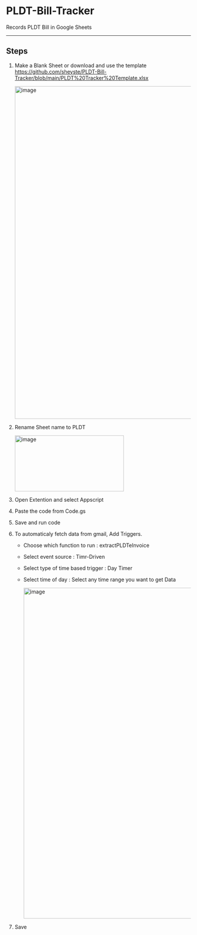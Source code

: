 # PLDT-Bill-Tracker
Records PLDT Bill in Google Sheets


----

## Steps

1. Make a Blank Sheet or download and use the template https://github.com/sheyste/PLDT-Bill-Tracker/blob/main/PLDT%20Tracker%20Template.xlsx
   
   <img width="1778" height="904" alt="image" src="https://github.com/user-attachments/assets/8977ccc0-b828-4566-bd63-01499684fa3a" />

2. Rename Sheet name to PLDT
   
   <img width="297" height="152" alt="image" src="https://github.com/user-attachments/assets/7da7c6bf-e040-408f-914a-f2eba3d957f6" />

3. Open Extention and select Appscript
4. Paste the code from Code.gs
5. Save and run code
6. To automaticaly fetch data from gmail, Add Triggers.
   - Choose which function to run : extractPLDTeInvoice
   - Select event source : Timr-Driven
   - Select type of time based trigger : Day Timer
   - Select time of day : Select any time range you want to get Data

     <img width="1054" height="899" alt="image" src="https://github.com/user-attachments/assets/c1679925-da26-4a5e-aa77-e00f3540eb81" />

7. Save
